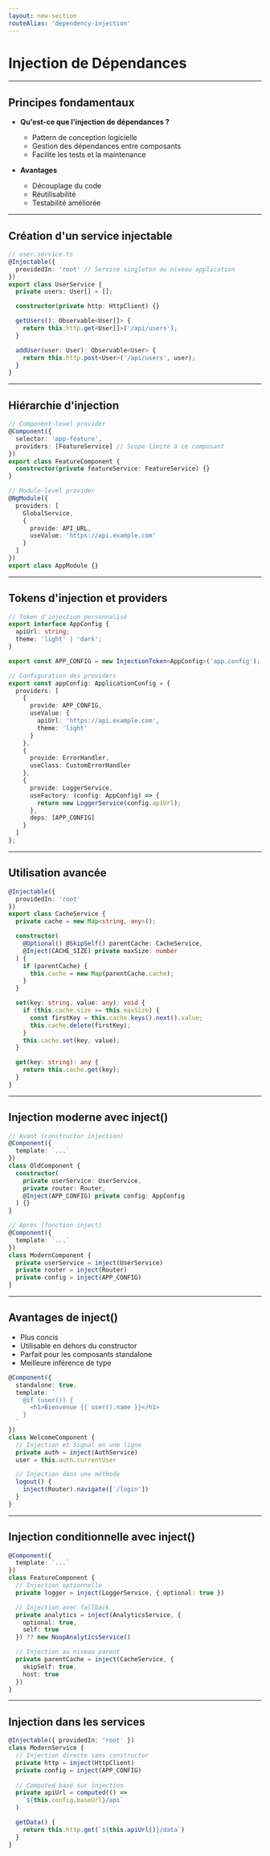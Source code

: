 ```yaml
---
layout: new-section
routeAlias: 'dependency-injection'
---
```


# Injection de Dépendances

---

## Principes fondamentaux

- **Qu'est-ce que l'injection de dépendances ?**
  - Pattern de conception logicielle
  - Gestion des dépendances entre composants
  - Facilite les tests et la maintenance

- **Avantages**
  - Découplage du code
  - Réutilisabilité
  - Testabilité améliorée

---

## Création d'un service injectable

```typescript
// user.service.ts
@Injectable({
  providedIn: 'root' // Service singleton au niveau application
})
export class UserService {
  private users: User[] = [];

  constructor(private http: HttpClient) {}

  getUsers(): Observable<User[]> {
    return this.http.get<User[]>('/api/users');
  }

  addUser(user: User): Observable<User> {
    return this.http.post<User>('/api/users', user);
  }
}
```

---

## Hiérarchie d'injection

```typescript
// Component-level provider
@Component({
  selector: 'app-feature',
  providers: [FeatureService] // Scope limité à ce composant
})
export class FeatureComponent {
  constructor(private featureService: FeatureService) {}
}

// Module-level provider
@NgModule({
  providers: [
    GlobalService,
    {
      provide: API_URL,
      useValue: 'https://api.example.com'
    }
  ]
})
export class AppModule {}
```

---

## Tokens d'injection et providers

```typescript
// Token d'injection personnalisé
export interface AppConfig {
  apiUrl: string;
  theme: 'light' | 'dark';
}

export const APP_CONFIG = new InjectionToken<AppConfig>('app.config');

// Configuration des providers
export const appConfig: ApplicationConfig = {
  providers: [
    {
      provide: APP_CONFIG,
      useValue: {
        apiUrl: 'https://api.example.com',
        theme: 'light'
      }
    },
    {
      provide: ErrorHandler,
      useClass: CustomErrorHandler
    },
    {
      provide: LoggerService,
      useFactory: (config: AppConfig) => {
        return new LoggerService(config.apiUrl);
      },
      deps: [APP_CONFIG]
    }
  ]
};
```

---

## Utilisation avancée

```typescript
@Injectable({
  providedIn: 'root'
})
export class CacheService {
  private cache = new Map<string, any>();

  constructor(
    @Optional() @SkipSelf() parentCache: CacheService,
    @Inject(CACHE_SIZE) private maxSize: number
  ) {
    if (parentCache) {
      this.cache = new Map(parentCache.cache);
    }
  }

  set(key: string, value: any): void {
    if (this.cache.size >= this.maxSize) {
      const firstKey = this.cache.keys().next().value;
      this.cache.delete(firstKey);
    }
    this.cache.set(key, value);
  }

  get(key: string): any {
    return this.cache.get(key);
  }
}
```

---

## Injection moderne avec inject()

```typescript
// Avant (constructor injection)
@Component({
  template: `...`
})
class OldComponent {
  constructor(
    private userService: UserService,
    private router: Router,
    @Inject(APP_CONFIG) private config: AppConfig
  ) {}
}

// Après (fonction inject)
@Component({
  template: `...`
})
class ModernComponent {
  private userService = inject(UserService)
  private router = inject(Router)
  private config = inject(APP_CONFIG)
}
```

---

## Avantages de inject()

- Plus concis
- Utilisable en dehors du constructor
- Parfait pour les composants standalone
- Meilleure inférence de type

```typescript
@Component({
  standalone: true,
  template: `
    @if (user()) {
      <h1>Bienvenue {{ user().name }}</h1>
    }
  `
})
class WelcomeComponent {
  // Injection et Signal en une ligne
  private auth = inject(AuthService)
  user = this.auth.currentUser

  // Injection dans une méthode
  logout() {
    inject(Router).navigate(['/login'])
  }
}
```

---

## Injection conditionnelle avec inject()

```typescript
@Component({
  template: `...`
})
class FeatureComponent {
  // Injection optionnelle
  private logger = inject(LoggerService, { optional: true })

  // Injection avec fallback
  private analytics = inject(AnalyticsService, {
    optional: true,
    self: true
  }) ?? new NoopAnalyticsService()

  // Injection au niveau parent
  private parentCache = inject(CacheService, {
    skipSelf: true,
    host: true
  })
}
```

---

## Injection dans les services

```typescript
@Injectable({ providedIn: 'root' })
class ModernService {
  // Injection directe sans constructor
  private http = inject(HttpClient)
  private config = inject(APP_CONFIG)
  
  // Computed basé sur injection
  private apiUrl = computed(() => 
    `${this.config.baseUrl}/api`
  )

  getData() {
    return this.http.get(`${this.apiUrl()}/data`)
  }
}
```

